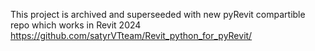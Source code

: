 This project is archived and superseeded with new pyRevit compartible repo which works in Revit 2024
https://github.com/satyrVTteam/Revit_python_for_pyRevit/
